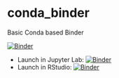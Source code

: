# conda_binder
Basic Conda based Binder

[![Binder](https://mybinder.org/badge_logo.svg)](https://mybinder.org/v2/gh/jianying2022/shiny/master?urlpath=shiny)


 - Launch in Jupyter Lab: [![Binder](http://mybinder.org/badge.svg)](http://mybinder.org/v2/gh/jianying2022/shiny/master?urlpath=lab)
 - Launch in RStudio: [![Binder](http://mybinder.org/badge.svg)](http://mybinder.org/v2/gh/jianying2022/shiny/master?urlpath=rstudio)
